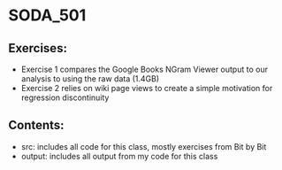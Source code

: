 # SODA_501

## Exercises:
* Exercise 1 compares the Google Books NGram Viewer output to our analysis to using the raw data (1.4GB)
* Exercise 2 relies on wiki page views to create a simple motivation for regression discontinuity

## Contents:
* src: includes all code for this class, mostly exercises from Bit by Bit
* output: includes all output from my code for this class

